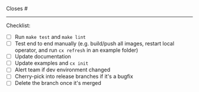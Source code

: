 Closes #

---
Checklist:
- [ ] Run `make test` and `make lint`
- [ ] Test end to end manually (e.g. build/push all images, restart local operator, and run `cx refresh` in an example folder)
- [ ] Update documentation
- [ ] Update examples and `cx init`
- [ ] Alert team if dev environment changed
- [ ] Cherry-pick into release branches if it's a bugfix
- [ ] Delete the branch once it's merged
